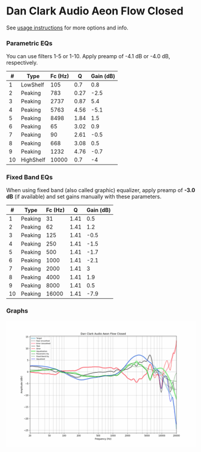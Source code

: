 # Dan Clark Audio Aeon Flow Closed
See [usage instructions](https://github.com/jaakkopasanen/AutoEq#usage) for more options and info.

### Parametric EQs
You can use filters 1-5 or 1-10. Apply preamp of -4.1 dB or -4.0 dB, respectively.

|   # | Type      |   Fc (Hz) |    Q |   Gain (dB) |
|-----|-----------|-----------|------|-------------|
|   1 | LowShelf  |       105 | 0.7  |         0.8 |
|   2 | Peaking   |       783 | 0.27 |        -2.5 |
|   3 | Peaking   |      2737 | 0.87 |         5.4 |
|   4 | Peaking   |      5763 | 4.56 |        -5.1 |
|   5 | Peaking   |      8498 | 1.84 |         1.5 |
|   6 | Peaking   |        65 | 3.02 |         0.9 |
|   7 | Peaking   |        90 | 2.61 |        -0.5 |
|   8 | Peaking   |       668 | 3.08 |         0.5 |
|   9 | Peaking   |      1232 | 4.76 |        -0.7 |
|  10 | HighShelf |     10000 | 0.7  |        -4   |

### Fixed Band EQs
When using fixed band (also called graphic) equalizer, apply preamp of **-3.0 dB** (if available) and set gains manually with these parameters.

|   # | Type    |   Fc (Hz) |    Q |   Gain (dB) |
|-----|---------|-----------|------|-------------|
|   1 | Peaking |        31 | 1.41 |         0.5 |
|   2 | Peaking |        62 | 1.41 |         1.2 |
|   3 | Peaking |       125 | 1.41 |        -0.5 |
|   4 | Peaking |       250 | 1.41 |        -1.5 |
|   5 | Peaking |       500 | 1.41 |        -1.7 |
|   6 | Peaking |      1000 | 1.41 |        -2.1 |
|   7 | Peaking |      2000 | 1.41 |         3   |
|   8 | Peaking |      4000 | 1.41 |         1.9 |
|   9 | Peaking |      8000 | 1.41 |         0.5 |
|  10 | Peaking |     16000 | 1.41 |        -7.9 |

### Graphs
![](./Dan%20Clark%20Audio%20Aeon%20Flow%20Closed.png)
